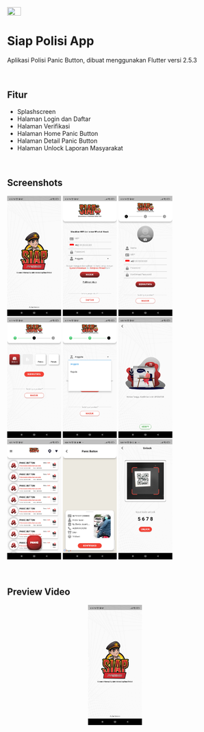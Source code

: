 <img src="https://storage.googleapis.com/cms-storage-bucket/ec64036b4eacc9f3fd73.svg" width=25% height=25%/> 

<br>

# Siap Polisi App

Aplikasi Polisi Panic Button, dibuat menggunakan Flutter versi 2.5.3

<br>

## Fitur

- Splashscreen
- Halaman Login dan Daftar
- Halaman Verifikasi
- Halaman Home Panic Button
- Halaman Detail Panic Button
- Halaman Unlock Laporan Masyarakat

<br>

## Screenshots

<p align="left"> 
    <img src="https://github.com/hairulloh-sukur/siap-polisi-app-flutter/blob/main/screenshot/Screenshot%20App%20Siap%20Polisi%20-%20Splashscreen.jpg" width=25% height=25%/>
    <img src="https://github.com/hairulloh-sukur/siap-polisi-app-flutter/blob/main/screenshot/Screenshot%20App%20Siap%20Polisi%20-%20Login%201.jpg" width=25% height=25%/>
    <img src="https://github.com/hairulloh-sukur/siap-polisi-app-flutter/blob/main/screenshot/Screenshot%20App%20Siap%20Polisi%20-%20Daftar%201.jpg" width=25% height=25%/>
    <img src="https://github.com/hairulloh-sukur/siap-polisi-app-flutter/blob/main/screenshot/Screenshot%20App%20Siap%20Polisi%20-%20Daftar%202.jpg" width=25% height=25%/>
    <img src="https://github.com/hairulloh-sukur/siap-polisi-app-flutter/blob/main/screenshot/Screenshot%20App%20Siap%20Polisi%20-%20Daftar%203.jpg" width=25% height=25%/>
    <img src="https://github.com/hairulloh-sukur/siap-polisi-app-flutter/blob/main/screenshot/Screenshot%20App%20Siap%20Polisi%20-%20Verifikasi.jpg" width=25% height=25%/>
    <img src="https://github.com/hairulloh-sukur/siap-polisi-app-flutter/blob/main/screenshot/Screenshot%20App%20Siap%20Polisi%20-%20Home%20Panic%20Button.jpg" width=25% height=25%/>
    <img src="https://github.com/hairulloh-sukur/siap-polisi-app-flutter/blob/main/screenshot/Screenshot%20App%20Siap%20Polisi%20-%20Detail%20Panic%20Button.jpg" width=25% height=25%/>
    <img src="https://github.com/hairulloh-sukur/siap-polisi-app-flutter/blob/main/screenshot/Screenshot%20App%20Siap%20Polisi%20-%20Unlock.jpg" width=25% height=25%/>  
</p>

<br>

## Preview Video

<div align="center">
  <a href="https://www.youtube.com/watch?v=YSSZz2321SE"><img src="https://github.com/hairulloh-sukur/siap-polisi-app-flutter/blob/main/screenshot/Screenshot%20App%20Siap%20Polisi%20-%20Splashscreen.jpg" width=25% height=25% alt="Siap Polisi App"></a>
</div>
